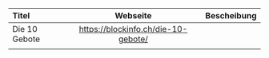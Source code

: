 | Titel                           |  Webseite                              | Bescheibung   | 
| :-----------------------------  | :-------------------------------------:|:-------------:|
| Die 10 Gebote                   | https://blockinfo.ch/die-10-gebote/    |               |               
|                                 |                                        |               |            


